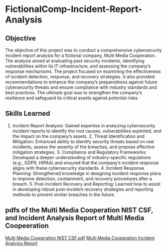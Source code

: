 # FictionalComp-Incident-Report-Analysis


## Objective 

The objective of this project was to conduct a comprehensive cybersecurity incident report analysis for a fictional company, Multi Media Cooperation. The analysis aimed at evaluating past security incidents, identifying vulnerabilities within its IT infrastructure, and assessing the company’s response mechanisms. The project focused on examining the effectiveness of incident detection, response, and recovery strategies. It also provided recommendations to enhance the company’s preparedness against future cybersecurity threats and ensure compliance with industry standards and best practices. The ultimate goal was to strengthen the company’s resilience and safeguard its critical assets against potential risks.

## Skills Learned

1.	Incident Report Analysis: Gained expertise in analyzing cybersecurity incident reports to identify the root causes, vulnerabilities exploited, and the impact on the company’s assets.
	2.	Threat Identification and Mitigation: Enhanced ability to identify security threats based on real incidents, assess the severity of the breaches, and propose effective mitigation strategies.
	3.	Compliance and Regulatory Frameworks: Developed a deeper understanding of industry-specific regulations (e.g., GDPR, HIPAA) and ensured that the company’s incident response aligns with these cybersecurity standards.
	4.	Incident Response Planning: Strengthened knowledge in designing incident response plans to improve detection, containment, and recovery procedures after a breach.
	5.	Post-Incident Recovery and Reporting: Learned how to assist in developing robust post-incident recovery strategies and reporting methods to prevent similar breaches in the future.

## pdfs of the Multi Media Cooperation NIST CSF, and Incident Analysis Report of Multi Media Coopeeration

[Multi Media Cooperation NIST CSF.pdf](https://github.com/user-attachments/files/17265391/Applying.the.NIST.CSF.pdf)
[Multi Media Cooperation Incident Analysis Report](https://github.com/user-attachments/files/17265394/Incident.report.analysis.pdf)
